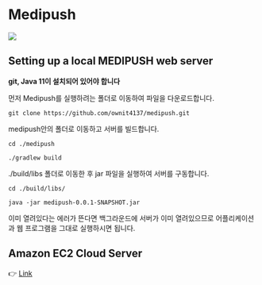 # Medipush
<img src="https://raw.githubusercontent.com/ownit4137/medipush/master/src/main/resources/static/title.png">

## Setting up a local MEDIPUSH web server

**git, Java 11이 설치되어 있어야 합니다**

먼저 Medipush를 실행하려는 폴더로 이동하여 파일을 다운로드합니다. 

```
git clone https://github.com/ownit4137/medipush.git
```


medipush안의 폴더로 이동하고 서버를 빌드합니다.
```
cd ./medipush

./gradlew build
```

./build/libs 폴더로 이동한 후 jar 파일을 실행하여 서버를 구동합니다.

```
cd ./build/libs/

java -jar medipush-0.0.1-SNAPSHOT.jar
```
이미 열려있다는 에러가 뜬다면 백그라운드에 서버가 이미 열려있으므로 
어플리케이션과 웹 프로그램을 그대로 실행하시면 됩니다.

## Amazon EC2 Cloud Server

👉 [Link](http://ec2-13-124-201-28.ap-northeast-2.compute.amazonaws.com:8080/)




